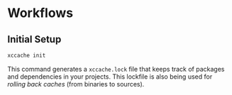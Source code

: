 # Workflows
## Initial Setup
```sh
xccache init
```
This command generates a `xccache.lock` file that keeps track of packages and dependencies in your projects. This lockfile is also being used for *rolling back caches* (from binaries to sources).
